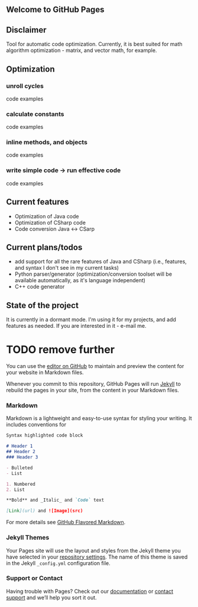 ## Welcome to GitHub Pages

## Disclaimer
Tool for automatic code optimization. Currently, it is best suited for math algorithm optimization - matrix, and vector math, for example.

## Optimization
### unroll cycles
   code examples
### calculate constants
   code examples
### inline methods, and objects
   code examples
### write simple code -> run effective code
   code examples

## Current features
- Optimization of Java code
- Optimization of CSharp code
- Code conversion Java <-> CSarp

## Current plans/todos
- add support for all the rare features of Java and CSharp (i.e., features, and syntax I don't see in my current tasks)
- Python parser/generator (optimization/conversion toolset will be available automatically, as it's language independent)
- C++ code generator

## State of the project
It is currently in a dormant mode. I'm using it for my projects, and add features as needed. If you are interested in it - e-mail me.




# TODO remove further

You can use the [editor on GitHub](https://github.com/kravchik/optimizer/edit/master/README.md) to maintain and preview the content for your website in Markdown files.

Whenever you commit to this repository, GitHub Pages will run [Jekyll](https://jekyllrb.com/) to rebuild the pages in your site, from the content in your Markdown files.

### Markdown

Markdown is a lightweight and easy-to-use syntax for styling your writing. It includes conventions for

```markdown
Syntax highlighted code block

# Header 1
## Header 2
### Header 3

- Bulleted
- List

1. Numbered
2. List

**Bold** and _Italic_ and `Code` text

[Link](url) and ![Image](src)
```

For more details see [GitHub Flavored Markdown](https://guides.github.com/features/mastering-markdown/).

### Jekyll Themes

Your Pages site will use the layout and styles from the Jekyll theme you have selected in your [repository settings](https://github.com/kravchik/optimizer/settings). The name of this theme is saved in the Jekyll `_config.yml` configuration file.

### Support or Contact

Having trouble with Pages? Check out our [documentation](https://help.github.com/categories/github-pages-basics/) or [contact support](https://github.com/contact) and we’ll help you sort it out.
